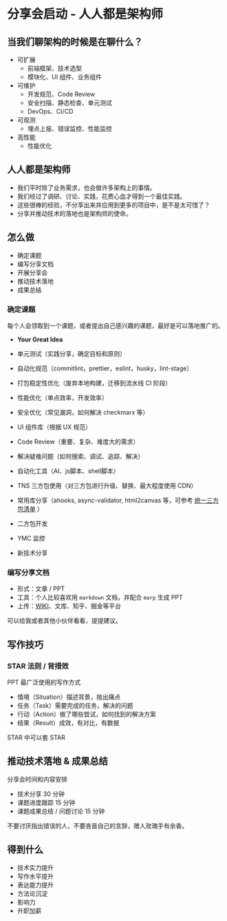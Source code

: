 # 分享会启动 - 人人都是架构师

## 当我们聊架构的时候是在聊什么？

- 可扩展
  - 前端框架、技术选型
  - 模块化、UI 组件、业务组件
- 可维护
  - 开发规范、Code Review
  - 安全扫描、静态检查、单元测试
  - DevOps、CI/CD
- 可观测
  - 埋点上报、错误监控、性能监控
- 高性能
  - 性能优化

## 人人都是架构师

- 我们平时除了业务需求，也会做许多架构上的事情。
- 我们经过了调研、讨论、实践，花费心血才得到一个最佳实践。
- 这些很棒的经验，不分享出来并应用到更多的项目中，是不是太可惜了？
- 分享并推动技术的落地也是架构师的使命。

## 怎么做

- 确定课题
- 编写分享文档
- 开展分享会
- 推动技术落地
- 成果总结

### 确定课题

每个人会领取到一个课题，或者提出自己感兴趣的课题，最好是可以落地推广的。

- **Your Great Idea**
- 单元测试（实践分享，确定目标和原则）
- 自动化规范（commitlint，prettier，eslint，husky，lint-stage）
- 打包稳定性优化（废弃本地构建，迁移到流水线 CI 阶段）
- 性能优化（单点效率，开发效率）
- 安全优化（常见漏洞，如何解决 checkmarx 等）
- UI 组件库（根据 UX 规范）

- Code Review（重要、复杂、难度大的需求）
- 解决疑难问题（如何搜索、调试、追踪、解决）
- 自动化工具（AI、js脚本、shell脚本）
- TNS 三方包使用（对三方包进行升级、替换、最大程度使用 CDN）
- 常用库分享（ahooks, async-validator, html2canvas 等，可参考 [统一三方包清单](https://yundoc.yonyou.com/view/l/toq878s) ）
- 二方包开发
- YMC 监控
- 新技术分享

### 编写分享文档

- 形式：文章 / PPT
- 工具：个人比较喜欢用 `markdown` 文档，并配合 `marp` 生成 PPT
- 上传：[WIKI](https://uap-wiki.yyrd.com/pages/viewpage.action?pageId=213460597)、文库、知乎、掘金等平台

可以给我或者其他小伙伴看看，提提建议。

## 写作技巧

### STAR 法则 / 背措效

PPT 最广泛使用的写作方式

- 情境（Situation）描述背景，抛出痛点
- 任务（Task）需要完成的任务，解决的问题
- 行动（Action）做了哪些尝试，如何找到的解决方案
- 结果（Result）成效，有对比，有数据

STAR 中可以套 STAR

## 推动技术落地 & 成果总结

分享会时间和内容安排

- 技术分享 30 分钟
- 课题进度跟踪 15 分钟
- 课题成果总结 / 问题讨论 15 分钟

不要讨厌指出错误的人，不要吝啬自己的言辞，赠人玫瑰手有余香。

## 得到什么

- 技术实力提升
- 写作水平提升
- 表达能力提升
- 方法论沉淀
- 影响力
- 升职加薪
